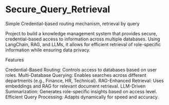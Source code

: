 # Secure_Query_Retrieval
Simple Credential-based routing mechanism, retrieval by query  

Project to build a knowledge management system that provides secure, credential-based access to information across multiple databases. Using LangChain, RAG, and LLMs, it allows for efficient retrieval of role-specific information while ensuring data privacy.

Features

Credential-Based Routing: Controls access to databases based on user roles.
Multi-Database Querying: Enables searches across different departments (e.g., Finance, HR, Technical).
RAG-Enhanced Retrieval: Uses embeddings and RAG for relevant document retrieval.
LLM-Driven Summarization: Generates role-specific insights based on access level.
Efficient Query Processing: Adapts dynamically for speed and accuracy.
